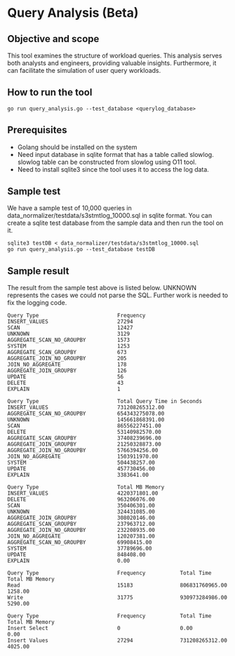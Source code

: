 # Query Analysis (Beta)

## Objective and scope
This tool examines the structure of workload queries. This analysis serves both analysts and engineers, providing valuable insights. Furthermore, it can facilitate the simulation of user query workloads.

## How to run the tool
```
go run query_analysis.go --test_database <querylog_database>
```

## Prerequisites 
- Golang should be installed on the system
- Need input database in sqlite format that has a table called slowlog. slowlog table
  can be constructed from slowlog using O11 tool. 
- Need to install sqlite3 since the tool uses it to access the log data. 

## Sample test
We have a sample test of 10,000 queries in data_normalizer/testdata/s3stmtlog_10000.sql in sqlite format.
You can create a sqlite test database from the sample data and then run the tool on it.
 
```
sqlite3 testDB < data_normalizer/testdata/s3stmtlog_10000.sql 
go run query_analysis.go --test_database testDB
```

## Sample result
The result from the sample test above is listed below. UNKNOWN represents the cases
we could not parse the SQL. Further work is needed to fix the logging code.
```
Query Type                         Frequency
INSERT_VALUES                      27294
SCAN                               12427
UNKNOWN                            3129
AGGREGATE_SCAN_NO_GROUPBY          1573
SYSTEM                             1253
AGGREGATE_SCAN_GROUPBY             673
AGGREGATE_JOIN_NO_GROUPBY          205
JOIN_NO_AGGREGATE                  178
AGGREGATE_JOIN_GROUPBY             126
UPDATE                             56
DELETE                             43
EXPLAIN                            1

Query Type                         Total Query Time in Seconds
INSERT_VALUES                      731208265312.00
AGGREGATE_SCAN_NO_GROUPBY          654343275078.00
UNKNOWN                            145661868391.00
SCAN                               86556227451.00
DELETE                             53140982570.00
AGGREGATE_SCAN_GROUPBY             37408239696.00
AGGREGATE_JOIN_GROUPBY             21250328873.00
AGGREGATE_JOIN_NO_GROUPBY          5766394256.00
JOIN_NO_AGGREGATE                  1503911970.00
SYSTEM                             504438257.00
UPDATE                             457730456.00
EXPLAIN                            3383641.00

Query Type                         Total MB Memory
INSERT_VALUES                      4220371801.00
DELETE                             963206076.00
SCAN                               350406301.00
UNKNOWN                            324431085.00
AGGREGATE_JOIN_GROUPBY             308020146.00
AGGREGATE_SCAN_GROUPBY             237963712.00
AGGREGATE_JOIN_NO_GROUPBY          232208935.00
JOIN_NO_AGGREGATE                  120207381.00
AGGREGATE_SCAN_NO_GROUPBY          69908415.00
SYSTEM                             37789696.00
UPDATE                             848408.00
EXPLAIN                            0.00

Query Type                         Frequency           Total Time          Total MB Memory     
Read                               15183               806831760965.00     1258.00             
Write                              31775               930973284986.00     5290.00             

Query Type                         Frequency           Total Time          Total MB Memory     
Insert Select                      0                   0.00                0.00                
Insert Values                      27294               731208265312.00     4025.00